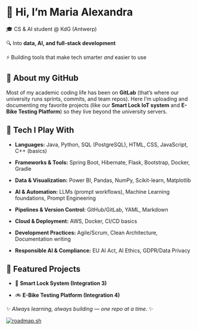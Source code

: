 👋 Hi, I’m Maria Alexandra
==========================

🎓 CS & AI student @ KdG (Antwerp)

🔍 Into **data, AI, and full-stack development**

⚡ Building tools that make tech smarter _and_ easier to use

🚀 About my GitHub
------------------

Most of my academic coding life has been on **GitLab** (that’s where our university runs sprints, commits, and team repos). Here I’m uploading and documenting my favorite projects (like our **Smart Lock IoT system** and **E-Bike Testing Platform**) so they live beyond the university servers.

🔧 Tech I Play With
-------------------

*   **Languages:** Java, Python, SQL (PostgreSQL), HTML, CSS, JavaScript, C++ (basics)
    
*   **Frameworks & Tools:** Spring Boot, Hibernate, Flask, Bootstrap, Docker, Gradle
    
*   **Data & Visualization:** Power BI, Pandas, NumPy, Scikit-learn, Matplotlib
    
*   **AI & Automation:** LLMs (prompt workflows), Machine Learning foundations, Prompt Engineering
    
*   **Pipelines & Version Control:** GitHub/GitLab, YAML, Markdown
    
*   **Cloud & Deployment:** AWS, Docker, CI/CD basics
    
*   **Development Practices:** Agile/Scrum, Clean Architecture, Documentation writing
    
*   **Responsible AI & Compliance:** EU AI Act, AI Ethics, GDPR/Data Privacy
    

📂 Featured Projects
--------------------

*   🔐 **Smart Lock System (Integration 3)** 
    
*   🚲 **E-Bike Testing Platform (Integration 4)** 
    

✨ _Always learning, always building — one repo at a time._ ✨

<a href="https://roadmap.sh"><img src="https://roadmap.sh/card/wide/68c6625a4d9410f8d1237f3e?variant=dark&roadmaps=data-analyst%2Cai-engineer%2Cfull-stack%2Ccyber-security" alt="roadmap.sh"/></a>

<!--
**MironAlexandraMironAlexandra** is a ✨ _special_ ✨ repository because its `README.md` (this file) appears on your GitHub profile.

Here are some ideas to get you started:

- 🔭 I’m currently working on ...
- 🌱 I’m currently learning ...
- 👯 I’m looking to collaborate on ...
- 🤔 I’m looking for help with ...
- 💬 Ask me about ...
- 📫 How to reach me: ...
- 😄 Pronouns: ...
- ⚡ Fun fact: ...
-->
